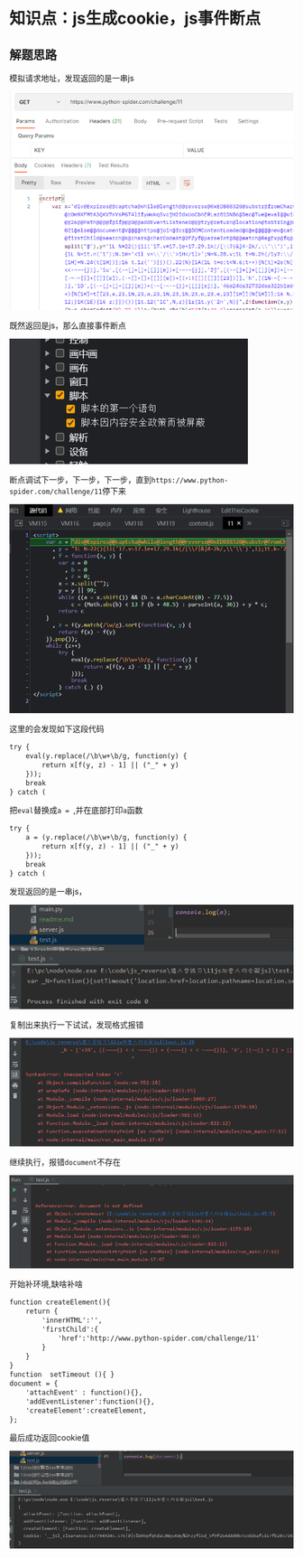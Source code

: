 # 知识点：js生成cookie，js事件断点

## 解题思路

模拟请求地址，发现返回的是一串js

![请求](./img/1.png)

既然返回是js，那么直接事件断点

![请求](./img/2.png)

断点调试下一步，下一步，下一步，直到`https://www.python-spider.com/challenge/11`停下来

![请求](./img/3.png)

这里的会发现如下这段代码

    try {
        eval(y.replace(/\b\w+\b/g, function(y) {
            return x[f(y, z) - 1] || ("_" + y)
        }));
        break
    } catch (

把`eval`替换成`a = `,并在底部打印`a`函数

    try {
        a = (y.replace(/\b\w+\b/g, function(y) {
            return x[f(y, z) - 1] || ("_" + y)
        }));
        break
    } catch (

发现返回的是一串js，

![请求](./img/4.png)

复制出来执行一下试试，发现格式报错

![请求](./img/5.png)

继续执行，报错`document`不存在

![请求](./img/6.png)

开始补环境,缺啥补啥

    function createElement(){
        return {
            'innerHTML':'',
            'firstChild':{
                'href':'http://www.python-spider.com/challenge/11'
            }
        }
    }
    function  setTimeout (){ }
    document = {
        'attachEvent' : function(){},
        'addEventListener':function(){},
        'createElement':createElement,
    };

最后成功返回cookie值

![请求](./img/7.png)
